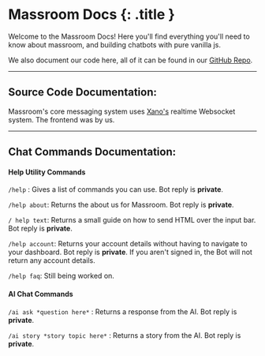 # Massroom Docs {: .title }

Welcome to the Massroom Docs! Here you'll find everything you'll need to know about massroom, and building chatbots with pure vanilla js.

We also document our code here, all of it can be found in our [GitHub Repo](https://github.com/Massroom/massroom.github.io/).

---

## Source Code Documentation:

Massroom's core messaging system uses [Xano's](https://xano.com) realtime Websocket system. The frontend was by us.

---

## Chat Commands Documentation:

#### Help Utility Commands

`/help` :
Gives a list of commands you can use. Bot reply is **private**.

`/help about`:
Returns the about us for Massroom. Bot reply is **private**.

`/ help text`:
Returns a small guide on how to send HTML over the input bar. Bot reply is **private**.

`/help account`:
Returns your account details without having to navigate to your dashboard. Bot reply is **private**.
If you aren't signed in, the Bot will not return any account details.

`/help faq`:
Still being worked on.

#### AI Chat Commands

`/ai ask *question here*` :
Returns a response from the AI. Bot reply is **private**.

`/ai story *story topic here*` :
Returns a story from the AI. Bot reply is **private**.
